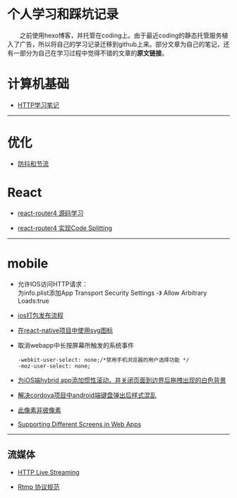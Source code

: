 # 个人学习和踩坑记录

　　之前使用hexo博客，并托管在coding上。由于最近coding的静态托管服务植入了广告，所以将自己的学习记录迁移到github上来。部分文章为自己的笔记，还有一部分为自己在学习过程中觉得不错的文章的<b>原文链接</b>。

# 计算机基础

- [HTTP学习笔记](https://github.com/sohoorc/Study-Notes/blob/master/notes/basic/%E5%9B%BE%E8%A7%A3http%E5%AD%A6%E4%B9%A0%E7%AC%94%E8%AE%B0.md)

---

# 优化

- [防抖和节流](https://github.com/sohoorc/Study-Notes/blob/master/notes/others/%E9%98%B2%E6%8A%96%E5%92%8C%E8%8A%82%E6%B5%81.html)

# React

- [react-router4 源码学习](https://github.com/sohoorc/react-router-source-learning)

- [react-router4 实现Code Splitting](https://github.com/sohoorc/Study-Notes/blob/master/notes/react/react-router4%20%E5%AE%9E%E7%8E%B0%E6%8C%89%E9%9C%80%E5%8A%A0%E8%BD%BD%E4%BB%A3%E7%A0%81%E6%8B%86%E5%88%86.md)

---

# mobile

- 允许IOS访问HTTP请求：  
为info.plist添加App Transport Security Settings -》 Allow Arbitrary Loads:true

- [ios打包发布流程](https://www.jianshu.com/p/817686897ec1?open_source=weibo_search)

- [在react-native项目中使用svg图标](https://github.com/sohoorc/Study-Notes/blob/master/notes/mobile/%E5%9C%A8react-native%E9%A1%B9%E7%9B%AE%E4%B8%AD%E4%BD%BF%E7%94%A8svg%E5%9B%BE%E6%A0%87.md)

- 取消webapp中长按屏幕所触发的系统事件
  ```
  -webkit-user-select: none;/*禁用手机浏览器的用户选择功能 */
  -moz-user-select: none;
  ```
- [为iOS端hybrid app添加惯性滚动，并关闭页面到边界后拖拽出现的白色背景](https://github.com/sohoorc/Study-Notes/blob/master/notes/mobile/%E4%B8%BAiOS%E7%AB%AFhybrid%20app%E6%B7%BB%E5%8A%A0%E6%83%AF%E6%80%A7%E6%BB%9A%E5%8A%A8%EF%BC%8C%E5%B9%B6%E5%85%B3%E9%97%AD%E9%A1%B5%E9%9D%A2%E5%88%B0%E8%BE%B9%E7%95%8C%E5%90%8E%E6%8B%96%E6%8B%BD%E5%87%BA%E7%8E%B0%E7%9A%84%E7%99%BD%E8%89%B2%E8%83%8C%E6%99%AF.md)

- [解决cordova项目中android端键盘弹出后样式混乱](https://github.com/sohoorc/Study-Notes/blob/master/notes/mobile/%E8%A7%A3%E5%86%B3cordova%20android%E7%AB%AF%E9%94%AE%E7%9B%98%E5%BC%B9%E5%87%BA%E6%97%B6%E6%A0%B7%E5%BC%8F%E6%B7%B7%E4%B9%B1.md)

- [此像素非彼像素](http://www.w3cplus.com/css/A-pixel-is-not-a-pixel-is-not-a-pixel.html)

- [Supporting Different Screens in Web Apps](https://developer.android.com/guide/webapps/targeting)

---

## 流媒体

- [HTTP Live Streaming](https://developer.apple.com/streaming/)

- [Rtmp 协议规范](https://chenlichao.gitbooks.io/rtmp-zh_cn/content/1-introduction.html)
